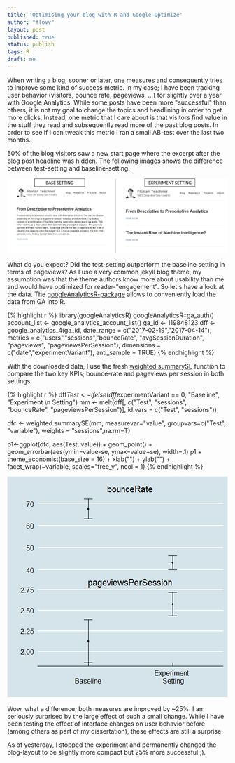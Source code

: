 ```yaml
---
title: 'Optimising your blog with R and Google Optimize'
author: "flovv"
layout: post
published: true
status: publish
tags: R
draft: no
---
```

 

 
 
When writing a blog, sooner or later, one measures and consequently tries to improve some kind of success metric.
In my case; I have been tracking user behavior (visitors, bounce rate, pageviews, ...) for slightly over a year with Google Analytics. While some posts have been more "successful" than others, it is not my goal to change the topics and headlining in order to get more clicks. Instead, one metric that I care about is that visitors find value in the stuff they read and subsequently read more of the past blog posts. In order to see if I can tweak this metric I ran a small AB-test over the last two months. 

50% of the blog visitors saw a new start page where the excerpt after the blog post headline was hidden.
The following images shows the difference between test-setting and baseline-setting. 



![plot of chunk unnamed-chunk-11](/figures/post20/ContentExperiment.jpg)

 
What do you expect? Did the test-setting outperform the baseline setting in terms of pageviews?
As I use a very common jekyll blog theme, my assumption was that the theme authors know more about usability than me and would have optimized for reader-"engagement".
So let's have a look at the data. The [googleAnalyticsR-package](http://code.markedmondson.me/googleAnalyticsR/) allows to conveniently load the data from GA into R.
 

{% highlight r %}
library(googleAnalyticsR)
googleAnalyticsR::ga_auth()
account_list <- google_analytics_account_list()
ga_id <- 119848123
dff <- google_analytics_4(ga_id, 
                      date_range = c("2017-02-19","2017-04-14"), 
                      metrics = c("users","sessions","bounceRate", "avgSessionDuration",  "pageviews", "pageviewsPerSession"), 
                      dimensions = c("date","experimentVariant"),
                      anti_sample = TRUE)
{% endhighlight %}
 
With the downloaded data, I use the fresh [weighted.summarySE](http://flovv.github.io/Weighted_Mean_Standard_Errors/) function to compare the two key KPIs; bounce-rate and pageviews per session in both settings.
 
 

{% highlight r %}
dff$Test <- ifelse(dff$experimentVariant == 0, "Baseline", "Experiment \n Setting")
mm <- melt(dff[, c("Test", "sessions", "bounceRate", "pageviewsPerSession")], id.vars = c("Test", "sessions"))
 
dfc <- weighted.summarySE(mm, measurevar="value", groupvars=c("Test", "variable"), weights = "sessions",na.rm=T)
 
p1<-ggplot(dfc, aes(Test, value))   + geom_point() +  geom_errorbar(aes(ymin=value-se, ymax=value+se), width=.1)
p1 + theme_economist(base_size = 16) + xlab("") + ylab("") + facet_wrap(~variable, scales="free_y", ncol = 1)
{% endhighlight %}

![plot of chunk unnamed-chunk-11](/figures/post20/unnamed-chunk-11-1.png)
 
Wow, what a difference; both measures are improved by ~25%. I am seriously surprised by the large effect of such a small change. While I have been testing the effect of interface changes on user behavior before (among others as part of my dissertation), these effects are still a surprise.
 
As of yesterday, I stopped the experiment and permanently changed the blog-layout to be slightly more compact but 25% more successful ;).
 
 
